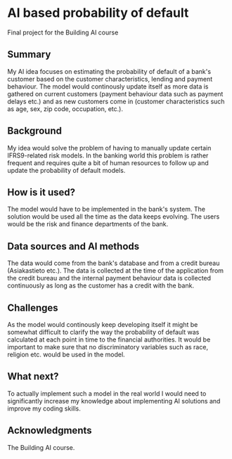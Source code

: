 <!-- This is the markdown template for the final project of the Building AI course, 
created by Reaktor Innovations and University of Helsinki. 
Copy the template, paste it to your GitHub README and edit! -->

# AI based probability of default

Final project for the Building AI course


## Summary

My AI idea focuses on estimating the probability of default of a bank's customer based on the customer characteristics, lending and payment behaviour. The model would continously update itself as more data is gathered on current customers (payment behaviour data such as payment delays etc.) and as new customers come in (customer characteristics such as age, sex, zip code, occupation, etc.).


## Background

My idea would solve the problem of having to manually update certain IFRS9-related risk models. In the banking world this problem is rather frequent and requires quite a bit of human resources to follow up and update the probability of default models.


## How is it used?

The model would have to be implemented in the bank's system. The solution would be used all the time as the data keeps evolving. The users would be the risk and finance departments of the bank.


## Data sources and AI methods

The data would come from the bank's database and from a credit bureau (Asiakastieto etc.). The data is collected at the time of the application from the credit bureau and the internal payment behaviour data is collected continuously as long as the customer has a credit with the bank.


## Challenges

As the model would continously keep developing itself it might be somewhat difficult to clarify the way the probability of default was calculated at each point in time to the financial authorities. It would be important to make sure that no discriminatory variables such as race, religion etc. would be used in the model.


## What next?

To actually implement such a model in the real world I would need to significantly increase my knowledge about implementing AI solutions and improve my coding skills.


## Acknowledgments

The Building AI course.
